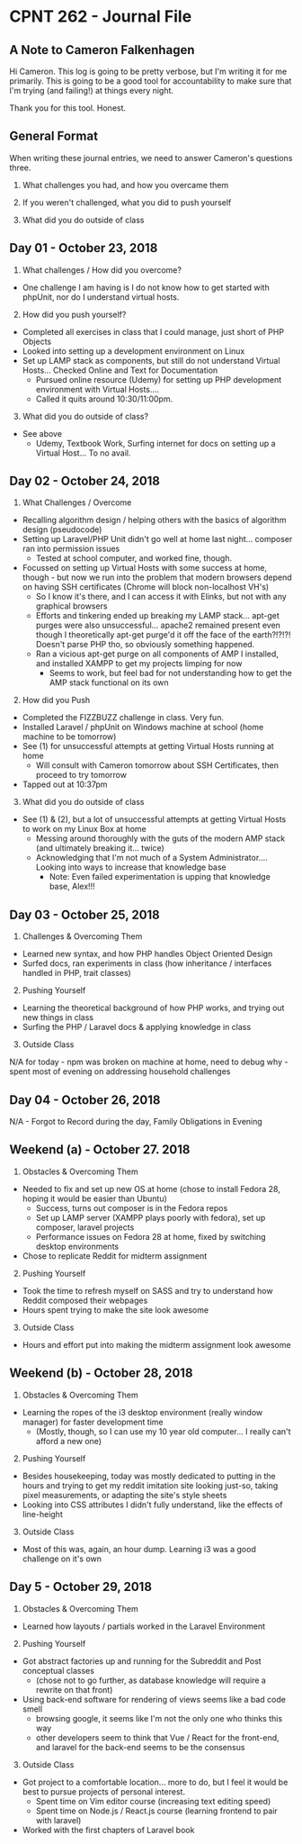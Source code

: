 # CPNT 262 - Journal File


## A Note to Cameron Falkenhagen 

Hi Cameron. This log is going to be pretty verbose, but I'm writing it for me primarily. This is going to be a good 
tool for accountability to make sure that I'm trying (and failing!) at things every night. 

Thank you for this tool. Honest. 


## General Format 

When writing these journal entries, we need to answer Cameron's questions three. 

1) What challenges you had, and how you overcame them

2) If you weren't challenged, what you did to push yourself

3) What did you do outside of class


## Day 01 - October 23, 2018 

1) What challenges / How did you overcome? 

- One challenge I am having is I do not know how to get started with phpUnit, nor do I understand virtual hosts. 

2) How did you push yourself? 

- Completed all exercises in class that I could manage, just short of PHP Objects 
- Looked into setting up a development environment on Linux
- Set up LAMP stack as components, but still do not understand Virtual Hosts... Checked Online and Text for Documentation
    - Pursued online resource (Udemy) for setting up PHP development environment with Virtual Hosts.... 
    - Called it quits around 10:30/11:00pm. 

3) What did you do outside of class?  

- See above 
    - Udemy, Textbook Work, Surfing internet for docs on setting up a Virtual Host... To no avail. 


## Day 02 - October 24, 2018 

1) What Challenges / Overcome 

- Recalling algorithm design / helping others with the basics of algorithm design (pseudocode) 
- Setting up Laravel/PHP Unit didn't go well at home last night... composer ran into permission issues 
    - Tested at school computer, and worked fine, though. 
- Focussed on setting up Virtual Hosts with some success at home, though - but now we run into the problem that 
    modern browsers depend on having SSH certificates (Chrome will block non-localhost VH's) 
    - So I know it's there, and I can access it with Elinks, but not with any graphical browsers 
    - Efforts and tinkering ended up breaking my LAMP stack... apt-get purges were also unsuccessful... apache2 remained 
        present even though I theoretically apt-get purge'd it off the face of the earth?!?!?! Doesn't parse PHP tho, so 
        obviously something happened. 
    - Ran a vicious apt-get purge on all components of AMP I installed, and installed XAMPP to get my projects limping for now 
        - Seems to work, but feel bad for not understanding how to get the AMP stack functional on its own 

2) How did you Push 

- Completed the FIZZBUZZ challenge in class. Very fun. 
- Installed Laravel / phpUnit on Windows machine at school (home machine to be tomorrow) 
- See (1) for unsuccessful attempts at getting Virtual Hosts running at home 
    - Will consult with Cameron tomorrow about SSH Certificates, then proceed to try tomorrow
- Tapped out at 10:37pm 

3) What did you do outside of class 

- See (1) & (2), but a lot of unsuccessful attempts at getting Virtual Hosts to work on my Linux Box at home 
    - Messing around thoroughly with the guts of the modern AMP stack (and ultimately breaking it... twice)
    - Acknowledging that I'm not much of a System Administrator.... Looking into ways to increase that knowledge base
        - Note: Even failed experimentation is upping that knowledge base, Alex!!! 


## Day 03 - October 25, 2018 

1) Challenges & Overcoming Them 

- Learned new syntax, and how PHP handles Object Oriented Design 
- Surfed docs, ran experiments in class (how inheritance / interfaces handled in PHP, trait classes) 

2) Pushing Yourself 

- Learning the theoretical background of how PHP works, and trying out new things in class 
- Surfing the PHP / Laravel docs & applying knowledge in class

3) Outside Class 

N/A for today - npm was broken on machine at home, need to debug why - spent most of evening on addressing 
    household challenges

## Day 04 - October 26, 2018 

N/A - Forgot to Record during the day, Family Obligations in Evening

## Weekend (a) - October 27. 2018

1) Obstacles & Overcoming Them

- Needed to fix and set up new OS at home (chose to install Fedora 28, hoping it would be easier than Ubuntu) 
    - Success, turns out composer is in the Fedora repos
    - Set up LAMP server (XAMPP plays poorly with fedora), set up composer, laravel projects 
	- Performance issues on Fedora 28 at home, fixed by switching desktop environments 
- Chose to replicate Reddit for midterm assignment 

2) Pushing Yourself 

- Took the time to refresh myself on SASS and try to understand how Reddit composed their webpages 
- Hours spent trying to make the site look awesome 

3) Outside Class 

- Hours and effort put into making the midterm assignment look awesome 

## Weekend (b) - October 28, 2018

1) Obstacles & Overcoming Them 

- Learning the ropes of the i3 desktop environment (really window manager) for faster development time 
    - (Mostly, though, so I can use my 10 year old computer... I really can't afford a new one) 

2) Pushing Yourself 

- Besides housekeeping, today was mostly dedicated to putting in the hours and trying to get my reddit 
    imitation site looking just-so, taking pixel measurements, or adapting the site's style sheets 
- Looking into CSS attributes I didn't fully understand, like the effects of line-height 

3) Outside Class 

- Most of this was, again, an hour dump. Learning i3 was a good challenge on it's own  

## Day 5 - October 29, 2018 

1) Obstacles & Overcoming Them

- Learned how layouts / partials worked in the Laravel Environment

2) Pushing Yourself 

- Got abstract factories up and running for the Subreddit and Post conceptual classes 
	- (chose not to go further, as database knowledge will require a rewrite on that front) 
- Using back-end software for rendering of views seems like a bad code smell
	- browsing google, it seems like I'm not the only one who thinks this way
	- other developers seem to think that Vue / React for the front-end, and laravel for 
	    the back-end seems to be the consensus 

3) Outside Class 

- Got project to a comfortable location... more to do, but I feel it would be best to pursue 
    projects of personal interest. 
	- Spent time on Vim editor course (increasing text editing speed) 
	- Spent time on Node.js / React.js course (learning frontend to pair with laravel) 
- Worked with the first chapters of Laravel book 
